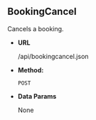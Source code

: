 **BookingCancel**
----
  Cancels a booking.

* **URL**

  /api/bookingcancel.json

* **Method:**

  `POST`

* **Data Params**

  None
